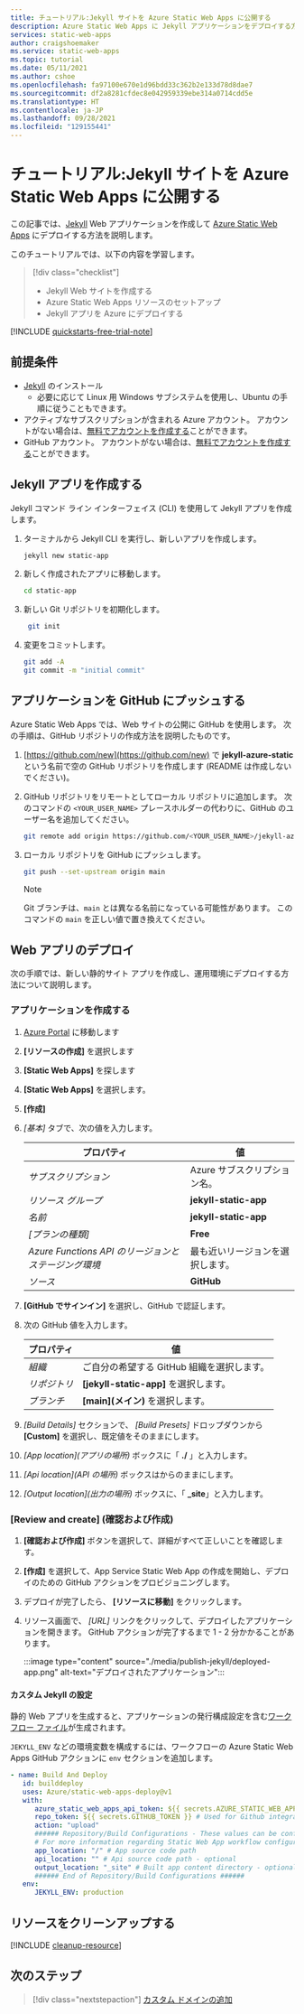 ```yaml
---
title: チュートリアル:Jekyll サイトを Azure Static Web Apps に公開する
description: Azure Static Web Apps に Jekyll アプリケーションをデプロイする方法について説明します。
services: static-web-apps
author: craigshoemaker
ms.service: static-web-apps
ms.topic: tutorial
ms.date: 05/11/2021
ms.author: cshoe
ms.openlocfilehash: fa97100e670e1d96bdd33c362b2e133d78d8dae7
ms.sourcegitcommit: df2a8281cfdec8e042959339ebe314a0714cdd5e
ms.translationtype: HT
ms.contentlocale: ja-JP
ms.lasthandoff: 09/28/2021
ms.locfileid: "129155441"
---
```

# <a name="tutorial-publish-a-jekyll-site-to-azure-static-web-apps"></a>チュートリアル:Jekyll サイトを Azure Static Web Apps に公開する

この記事では、[Jekyll](https://jekyllrb.com/) Web アプリケーションを作成して [Azure Static Web Apps](overview.md) にデプロイする方法を説明します。

このチュートリアルでは、以下の内容を学習します。

> [!div class="checklist"]
>
> - Jekyll Web サイトを作成する
> - Azure Static Web Apps リソースのセットアップ
> - Jekyll アプリを Azure にデプロイする

[!INCLUDE [quickstarts-free-trial-note](../../includes/quickstarts-free-trial-note.md)]

## <a name="prerequisites"></a>前提条件

- [Jekyll](https://jekyllrb.com/docs/installation/) のインストール
  - 必要に応じて Linux 用 Windows サブシステムを使用し、Ubuntu の手順に従うこともできます。
- アクティブなサブスクリプションが含まれる Azure アカウント。 アカウントがない場合は、[無料でアカウントを作成する](https://azure.microsoft.com/free/)ことができます。
- GitHub アカウント。 アカウントがない場合は、[無料でアカウントを作成する](https://github.com/join)ことができます。

## <a name="create-jekyll-app"></a>Jekyll アプリを作成する

Jekyll コマンド ライン インターフェイス (CLI) を使用して Jekyll アプリを作成します。

1. ターミナルから Jekyll CLI を実行し、新しいアプリを作成します。

   ```bash
   jekyll new static-app
   ```

1. 新しく作成されたアプリに移動します。

   ```bash
   cd static-app
   ```

1. 新しい Git リポジトリを初期化します。

   ```bash
    git init
   ```

1. 変更をコミットします。

   ```bash
   git add -A
   git commit -m "initial commit"
   ```

## <a name="push-your-application-to-github"></a>アプリケーションを GitHub にプッシュする

Azure Static Web Apps では、Web サイトの公開に GitHub を使用します。 次の手順は、GitHub リポジトリの作成方法を説明したものです。

1. [https://github.com/new](https://github.com/new) で **jekyll-azure-static** という名前で空の GitHub リポジトリを作成します (README は作成しないでください)。

1. GitHub リポジトリをリモートとしてローカル リポジトリに追加します。 次のコマンドの `<YOUR_USER_NAME>` プレースホルダーの代わりに、GitHub のユーザー名を追加してください。

   ```bash
   git remote add origin https://github.com/<YOUR_USER_NAME>/jekyll-azure-static
   ```

1. ローカル リポジトリを GitHub にプッシュします。

   ```bash
   git push --set-upstream origin main
   ```

   > [!NOTE]
   > Git ブランチは、`main` とは異なる名前になっている可能性があります。 このコマンドの `main` を正しい値で置き換えてください。

## <a name="deploy-your-web-app"></a>Web アプリのデプロイ

次の手順では、新しい静的サイト アプリを作成し、運用環境にデプロイする方法について説明します。

### <a name="create-the-application"></a>アプリケーションを作成する

1. [Azure Portal](https://portal.azure.com) に移動します
1. **[リソースの作成]** を選択します
1. **[Static Web Apps]** を探します
1. **[Static Web Apps]** を選択します。
1. **[作成]**
1. _[基本]_ タブで、次の値を入力します。

    | プロパティ | 値 |
    | --- | --- |
    | _サブスクリプション_ | Azure サブスクリプション名。 |
    | _リソース グループ_ | **jekyll-static-app**  |
    | _名前_ | **jekyll-static-app** |
    | _[プランの種類]_ | **Free** |
    | _Azure Functions API のリージョンとステージング環境_ | 最も近いリージョンを選択します。 |
    | _ソース_ | **GitHub** |

1. **[GitHub でサインイン]** を選択し、GitHub で認証します。

1. 次の GitHub 値を入力します。

    | プロパティ | 値 |
    | --- | --- |
    | _組織_ | ご自分の希望する GitHub 組織を選択します。 |
    | _リポジトリ_ | **[jekyll-static-app]** を選択します。 |
    | _ブランチ_ | **[main]\(メイン\)** を選択します。 |

1. _[Build Details]_ セクションで、 _[Build Presets]_ ドロップダウンから **[Custom]** を選択し、既定値をそのままにします。

1. _[App location]\(アプリの場所\)_ ボックスに「 **./** 」と入力します。

1. _[Api location]\(API の場所\)_ ボックスはからのままにします。

1. _[Output location]\(出力の場所\)_ ボックスに、「 **_site**」と入力します。

### <a name="review-and-create"></a>[Review and create] (確認および作成)

1. **[確認および作成]** ボタンを選択して、詳細がすべて正しいことを確認します。

1. **[作成]** を選択して、App Service Static Web App の作成を開始し、デプロイのための GitHub アクションをプロビジョニングします。

1. デプロイが完了したら、 **[リソースに移動]** をクリックします。

1. リソース画面で、 _[URL]_ リンクをクリックして、デプロイしたアプリケーションを開きます。 GitHub アクションが完了するまで 1 - 2 分かかることがあります。

   :::image type="content" source="./media/publish-jekyll/deployed-app.png" alt-text="デプロイされたアプリケーション":::

#### <a name="custom-jekyll-settings"></a>カスタム Jekyll の設定

静的 Web アプリを生成すると、アプリケーションの発行構成設定を含む[ワークフロー ファイル](./build-configuration.md)が生成されます。

`JEKYLL_ENV` などの環境変数を構成するには、ワークフローの Azure Static Web Apps GitHub アクションに `env` セクションを追加します。

```yaml
- name: Build And Deploy
   id: builddeploy
   uses: Azure/static-web-apps-deploy@v1
   with:
      azure_static_web_apps_api_token: ${{ secrets.AZURE_STATIC_WEB_APPS_API_TOKEN }}
      repo_token: ${{ secrets.GITHUB_TOKEN }} # Used for Github integrations (i.e. PR comments)
      action: "upload"
      ###### Repository/Build Configurations - These values can be configured to match you app requirements. ######
      # For more information regarding Static Web App workflow configurations, please visit: https://aka.ms/swaworkflowconfig
      app_location: "/" # App source code path
      api_location: "" # Api source code path - optional
      output_location: "_site" # Built app content directory - optional
      ###### End of Repository/Build Configurations ######
   env:
      JEKYLL_ENV: production
```

## <a name="clean-up-resources"></a>リソースをクリーンアップする

[!INCLUDE [cleanup-resource](../../includes/static-web-apps-cleanup-resource.md)]

## <a name="next-steps"></a>次のステップ

> [!div class="nextstepaction"]
> [カスタム ドメインの追加](custom-domain.md)
